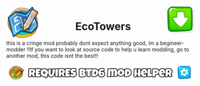 <a href="https://github.com/MacPlayz12/EcoTowers/releases/latest/download/EcoTowers.dll">
    <img align="left" alt="Icon" height="90" src="Icon.png">
    <img align="right" alt="Download" height="75" src="https://raw.githubusercontent.com/gurrenm3/BTD-Mod-Helper/master/BloonsTD6%20Mod%20Helper/Resources/DownloadBtn.png">
</a>

<h1 align="center">EcoTowers</h1>

this is a cringe mod probably
dont expect anything good, im a begineer-modder
!!If you want to look at source code to help u learn modding, go to another mod, this code isnt the best!!

[![Requires BTD6 Mod Helper](https://raw.githubusercontent.com/gurrenm3/BTD-Mod-Helper/master/banner.png)](https://github.com/gurrenm3/BTD-Mod-Helper#readme)

